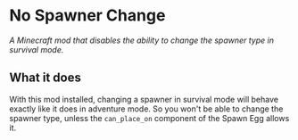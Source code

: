 # No Spawner Change

*A Minecraft mod that disables the ability to change the spawner type in survival mode.*

## What it does

With this mod installed, changing a spawner in survival mode will behave exactly like it does in adventure mode.
So you won't be able to change the spawner type, unless the `can_place_on` component of the Spawn Egg allows it.
